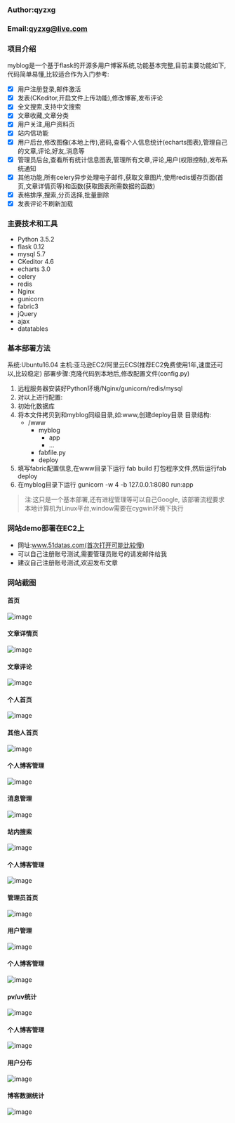 ### Author:qyzxg
### Email:qyzxg@live.com

### 项目介绍
myblog是一个基于flask的开源多用户博客系统,功能基本完整,目前主要功能如下,代码简单易懂,比较适合作为入门参考:
- [x] 用户注册登录,邮件激活 
- [x] 发表(CKeditor,开启文件上传功能),修改博客,发布评论
- [x] 全文搜索,支持中文搜索
- [x] 文章收藏,文章分类
- [x] 用户关注,用户资料页
- [x] 站内信功能
- [x] 用户后台,修改图像(本地上传),密码,查看个人信息统计(echarts图表),管理自己的文章,评论,好友,消息等
- [x] 管理员后台,查看所有统计信息图表,管理所有文章,评论,用户(权限控制),发布系统通知
- [x] 其他功能,所有celery异步处理电子邮件,获取文章图片,使用redis缓存页面(首页,文章详情页等)和函数(获取图表所需数据的函数)
- [x] 表格排序,搜索,分页选择,批量删除
- [x] 发表评论不刷新加载

### 主要技术和工具
* Python 3.5.2
* flask 0.12
* mysql 5.7
* CKeditor 4.6
* echarts 3.0
* celery
* redis
* Nginx
* gunicorn
* fabric3
* jQuery
* ajax
* datatables

### 基本部署方法
系统:Ubuntu16.04
主机:亚马逊EC2/阿里云ECS(推荐EC2免费使用1年,速度还可以,比较稳定)
部署步骤:克隆代码到本地后,修改配置文件(config.py)
1. 远程服务器安装好Python环境/Nginx/gunicorn/redis/mysql
2. 对以上进行配置:
3. 初始化数据库
4. 将本文件拷贝到和myblog同级目录,如:www,创建deploy目录
    目录结构:
   * /www
       * myblog
         *  app
         *   ...
       *  fabfile.py
       *  deploy
5. 填写fabric配置信息,在www目录下运行 fab build 打包程序文件,然后运行fab deploy
6. 在myblog目录下运行 gunicorn -w 4 -b 127.0.0.1:8080 run:app 
> 注:这只是一个基本部署,还有进程管理等可以自己Google,
> 该部署流程要求本地计算机为Linux平台,window需要在cygwin环境下执行

### 网站demo部署在EC2上
* 网址:www.51datas.com(首次打开可能比较慢)
* 可以自己注册账号测试,需要管理员账号的请发邮件给我
* 建议自己注册账号测试,欢迎发布文章

### 网站截图

#### 首页
![image](https://github.com/qyzxg/myblog/blob/master/screenshot/首页.png)
#### 文章详情页
![image](https://github.com/qyzxg/myblog/blob/master/screenshot/文章详情页.png)
#### 文章评论
![image](https://github.com/qyzxg/myblog/blob/master/screenshot/文章评论.png)
#### 个人首页
![image](https://github.com/qyzxg/myblog/blob/master/screenshot/个人首页.png)
#### 其他人首页
![image](https://github.com/qyzxg/myblog/blob/master/screenshot/其他人首页.png)
#### 个人博客管理
![image](https://github.com/qyzxg/myblog/blob/master/screenshot/个人博客管理.png)
#### 消息管理
![image](https://github.com/qyzxg/myblog/blob/master/screenshot/消息管理.png)
#### 站内搜索
![image](https://github.com/qyzxg/myblog/blob/master/screenshot/站内搜索.png)
#### 个人博客管理
![image](https://github.com/qyzxg/myblog/blob/master/screenshot/个人博客管理.png)
#### 管理员首页
![image](https://github.com/qyzxg/myblog/blob/master/screenshot/管理员首页.png)
#### 用户管理
![image](https://github.com/qyzxg/myblog/blob/master/screenshot/用户管理.png)
#### 个人博客管理
![image](https://github.com/qyzxg/myblog/blob/master/screenshot/个人博客管理.png)
#### pv/uv统计
![image](https://github.com/qyzxg/myblog/blob/master/screenshot/pv统计.png)
#### 个人博客管理
![image](https://github.com/qyzxg/myblog/blob/master/screenshot/个人博客管理.png)
#### 用户分布
![image](https://github.com/qyzxg/myblog/blob/master/screenshot/用户分布.png)
#### 博客数据统计
![image](https://github.com/qyzxg/myblog/blob/master/screenshot/博客数据统计.png)
